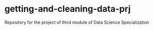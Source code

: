 getting-and-cleaning-data-prj
=============================

Repository for the project of third module of Data Science Specialization
